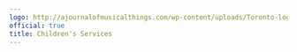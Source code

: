 ```yaml
---
logo: http://ajournalofmusicalthings.com/wp-content/uploads/Toronto-logo.png
official: true
title: Children's Services
---
```

